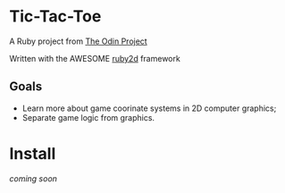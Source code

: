 # Tic-Tac-Toe
A Ruby project from [The Odin Project](https://www.theodinproject.com/lessons/ruby-tic-tac-toe)

Written with the AWESOME [ruby2d](http://www.ruby2d.com/) framework

## Goals

- Learn more about game coorinate systems in 2D computer graphics;
- Separate game logic from graphics.

# Install

*coming soon*
